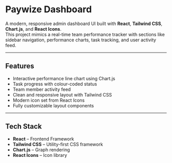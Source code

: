 
# Paywize Dashboard

A modern, responsive admin dashboard UI built with **React**, **Tailwind CSS**, **Chart.js**, and **React Icons**.  
This project mimics a real-time team performance tracker with sections like sidebar navigation, performance charts, task tracking, and user activity feed.

---

##  Features

- Interactive performance line chart using Chart.js
- Task progress with colour-coded status
- Team member activity feed
- Clean and responsive layout with Tailwind CSS
- Modern icon set from React Icons
- Fully customizable layout components

---

## Tech Stack

- **React** – Frontend Framework
- **Tailwind CSS** – Utility-first CSS framework
- **Chart.js** – Graph rendering
- **React Icons** – Icon library

